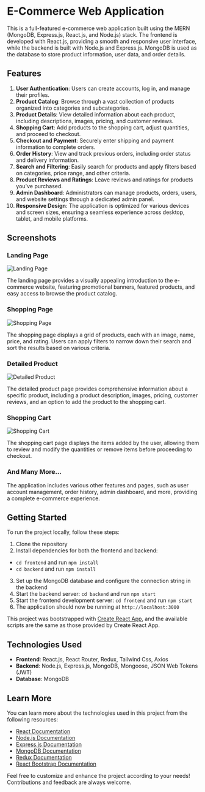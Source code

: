 # E-Commerce Web Application

This is a full-featured e-commerce web application built using the MERN (MongoDB, Express.js, React.js, and Node.js) stack. The frontend is developed with React.js, providing a smooth and responsive user interface, while the backend is built with Node.js and Express.js. MongoDB is used as the database to store product information, user data, and order details.

## Features

1. **User Authentication**: Users can create accounts, log in, and manage their profiles.
2. **Product Catalog**: Browse through a vast collection of products organized into categories and subcategories.
3. **Product Details**: View detailed information about each product, including descriptions, images, pricing, and customer reviews.
4. **Shopping Cart**: Add products to the shopping cart, adjust quantities, and proceed to checkout.
5. **Checkout and Payment**: Securely enter shipping and payment information to complete orders.
6. **Order History**: View and track previous orders, including order status and delivery information.
7. **Search and Filtering**: Easily search for products and apply filters based on categories, price range, and other criteria.
8. **Product Reviews and Ratings**: Leave reviews and ratings for products you've purchased.
9. **Admin Dashboard**: Administrators can manage products, orders, users, and website settings through a dedicated admin panel.
10. **Responsive Design**: The application is optimized for various devices and screen sizes, ensuring a seamless experience across desktop, tablet, and mobile platforms.

## Screenshots

### Landing Page

![Landing Page](https://github.com/noobcoder-31/E-Commerce_frontend/assets/114940964/6f3bfdbc-4b8d-4fd6-820c-abb4c609e3dc)

The landing page provides a visually appealing introduction to the e-commerce website, featuring promotional banners, featured products, and easy access to browse the product catalog.

### Shopping Page

![Shopping Page](https://github.com/noobcoder-31/E-Commerce_frontend/assets/114940964/5ef2952c-137c-42cf-8d17-debb0bdcc95b)

The shopping page displays a grid of products, each with an image, name, price, and rating. Users can apply filters to narrow down their search and sort the results based on various criteria.

### Detailed Product

![Detailed Product](https://github.com/noobcoder-31/E-Commerce_frontend/assets/114940964/0bd16ca4-d50d-47c1-800f-8cfa60adf7db)

The detailed product page provides comprehensive information about a specific product, including a product description, images, pricing, customer reviews, and an option to add the product to the shopping cart.

### Shopping Cart

![Shopping Cart](https://github.com/noobcoder-31/E-Commerce_frontend/assets/114940964/ee5043c4-92e6-4d5e-a3d3-0a23d1693133)

The shopping cart page displays the items added by the user, allowing them to review and modify the quantities or remove items before proceeding to checkout.

### And Many More...

The application includes various other features and pages, such as user account management, order history, admin dashboard, and more, providing a complete e-commerce experience.

## Getting Started

To run the project locally, follow these steps:

1. Clone the repository
2. Install dependencies for both the frontend and backend:
  - `cd frontend` and run `npm install`
  - `cd backend` and run `npm install`
3. Set up the MongoDB database and configure the connection string in the backend
4. Start the backend server: `cd backend` and run `npm start`
5. Start the frontend development server: `cd frontend` and run `npm start`
6. The application should now be running at `http://localhost:3000`

This project was bootstrapped with [Create React App](https://github.com/facebook/create-react-app), and the available scripts are the same as those provided by Create React App.

## Technologies Used

- **Frontend**: React.js, React Router, Redux, Tailwind Css, Axios
- **Backend**: Node.js, Express.js, MongoDB, Mongoose, JSON Web Tokens (JWT)
- **Database**: MongoDB

## Learn More

You can learn more about the technologies used in this project from the following resources:

- [React Documentation](https://reactjs.org/docs/getting-started.html)
- [Node.js Documentation](https://nodejs.org/en/docs/)
- [Express.js Documentation](https://expressjs.com/)
- [MongoDB Documentation](https://docs.mongodb.com/)
- [Redux Documentation](https://redux.js.org/introduction/getting-started)
- [React Bootstrap Documentation](https://react-bootstrap.github.io/getting-started/introduction/)

Feel free to customize and enhance the project according to your needs! Contributions and feedback are always welcome.
